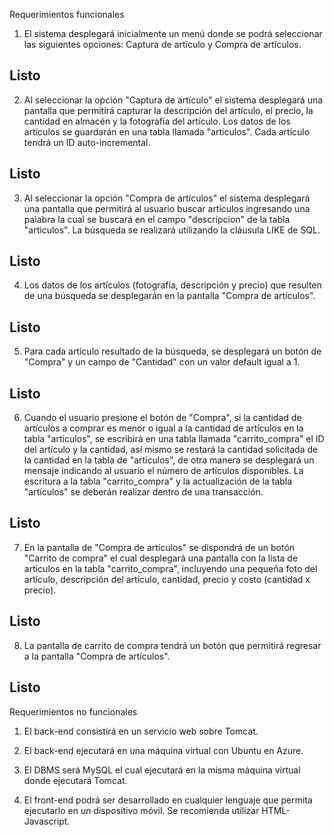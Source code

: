 Requerimientos funcionales

1. El sistema desplegará inicialmente un menú donde se podrá seleccionar las siguientes opciones: Captura de artículo y Compra de artículos. 
## Listo

2. Al seleccionar la opción "Captura de artículo" el sistema desplegará una pantalla que permitirá capturar la descripción del artículo, el precio, la cantidad en almacén y la fotografía del artículo. Los datos de los artículos se guardarán en una tabla llamada "articulos". Cada artículo tendrá un ID auto-incremental.
## Listo


3. Al seleccionar la opción "Compra de artículos" el sistema desplegará una pantalla que permitirá al usuario buscar artículos ingresando una palabra la cual se buscará en el campo "descripcion" de la tabla "articulos". La búsqueda se realizará utilizando la cláusula LIKE de SQL.
## Listo


4. Los datos de los artículos (fotografía, descripción y precio) que resulten de una búsqueda se desplegarán en la pantalla "Compra de artículos".
## Listo


5. Para cada artículo resultado de la búsqueda, se desplegará un botón de "Compra" y un campo de "Cantidad" con un valor default igual a 1.
## Listo

6. Cuando el usuario presione el botón de "Compra", si la cantidad de artículos a comprar es menor o igual a la cantidad de artículos en la tabla "articulos", se escribirá en una tabla llamada "carrito_compra" el ID del artículo y la cantidad, así mismo se restará la cantidad solicitada de la cantidad en la tabla de "artículos", de otra manera se desplegará un mensaje indicando al usuario el número de artículos disponibles. La escritura a la tabla "carrito_compra" y la actualización de la tabla "artículos" se deberán realizar dentro de una transacción.
## Listo


7. En la pantalla de "Compra de artículos" se dispondrá de un botón "Carrito de compra" el cual desplegará una pantalla con la lista de artículos en la tabla "carrito_compra", incluyendo una pequeña foto del artículo, descripción del artículo, cantidad, precio y costo (cantidad x precio).
## Listo


8. La pantalla de carrito de compra tendrá un botón que permitirá regresar a la pantalla "Compra de artículos".
## Listo


Requerimientos no funcionales

1. El back-end consistirá en un servicio web sobre Tomcat.

2. El back-end ejecutará en una máquina virtual con Ubuntu en Azure.

3. El DBMS será MySQL el cual ejecutará en la misma máquina virtual donde ejecutará Tomcat.

4. El front-end podrá ser desarrollado en cualquier lenguaje que permita ejecutarlo en un dispositivo móvil. Se recomienda utilizar HTML-Javascript.

